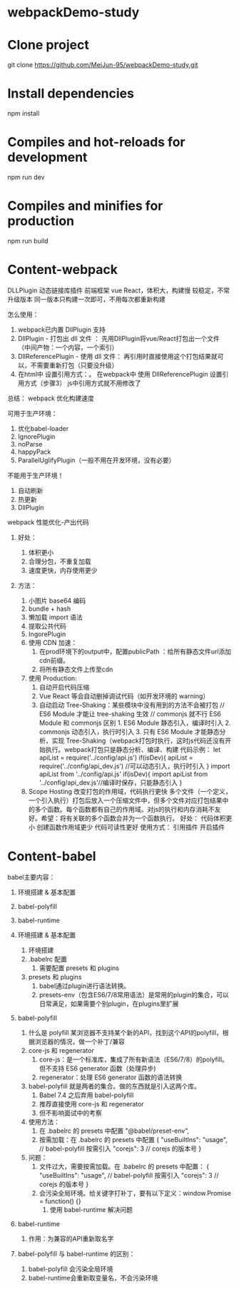 # webpackDemo-study

# Clone project
git clone https://github.com/MeiJun-95/webpackDemo-study.git

# Install dependencies
npm install

# Compiles and hot-reloads for development
npm run dev

# Compiles and minifies for production
npm run build



# Content-webpack



DLLPlugin 动态链接库插件
前端框架 vue React，体积大，构建慢
较稳定，不常升级版本
同一版本只构建一次即可，不用每次都重新构建

怎么使用：
 1. webpack已内置 DllPlugin 支持
 2. DllPlugin - 打包出 dll 文件 ： 先用DllPlugin将vue/React打包出一个文件 （中间产物：一个内容，一个索引）
 3. DllReferencePlugin - 使用 dll 文件： 再引用时直接使用这个打包结果就可以，不需要重新打包（只要没升级）
 4. 在html中 设置引用方式：<script src="./react.dll.js"></script>。 
    在webpack中 使用 DllReferencePlugin 设置引用方式（步骤3）
    js中引用方式就不用修改了
    

总结：
webpack 优化构建速度

可用于生产环境：
 1. 优化babel-loader
 2. IgnorePlugin
 3. noParse
 4. happyPack
 5. ParallelUglifyPlugin（一般不用在开发环境，没有必要）

不能用于生产环境！
 1. 自动刷新
 2. 热更新
 3. DllPlugin


webpack 性能优化-产出代码
1. 好处：
   1. 体积更小
   2. 合理分包，不重复加载
   3. 速度更快，内存使用更少
   
2. 方法：
    1. 小图片 base64 编码
    2. bundle + hash
    3. 懒加载 import 语法
    4. 提取公共代码
    5. IngorePlugin
    6. 使用 CDN 加速：
        1. 在prod环境下的output中，配置publicPath ：给所有静态文件url添加cdn前缀。
        2. 将所有静态文件上传至cdn
    7. 使用 Production: 
        1. 自动开启代码压缩 
        2. Vue React 等会自动删掉调试代码（如开发环境的 warning）
        3. 自动启动 Tree-Shaking：某些模块中没有用到的方法不会被打包
            // ES6 Module 才能让 tree-shaking 生效
            // commonjs 就不行
            ES6 Module 和 commonjs 区别
                1. ES6 Module 静态引入，编译时引入
                2. commonjs 动态引入，执行时引入
                3. 只有 ES6 Module 才能静态分析，实现 Tree-Shaking（webpack打包时执行，这时js代码还没有开始执行。webpack打包只是静态分析、编译、构建
            代码示例：
            <!-- commonjs     -->
            let apiList = require('../config/api.js')
            if(isDev){
                apiList = require('../config/api_dev.js') //可以动态引入，执行时引入
            }
            <!-- ES6 Module -->
            import apiList from '../config/api.js'
            if(isDev){
                import apiList from '../config/api_dev.js'//编译时保存，只能静态引入
            }
    8. Scope Hosting 改变打包的作用域，代码执行更快
        多个文件（一个定义，一个引入执行）打包后放入一个压缩文件中，但多个文件对应打包结果中的多个函数。每个函数都有自己的作用域。对js的执行和内存消耗不友好。希望：将有关联的多个函数合并为一个函数执行。
        好处：
            代码体积更小
            创建函数作用域更少
            代码可读性更好
        使用方式：
            引用插件
            开启插件




# Content-babel

babel主要内容：
   1. 环境搭建 & 基本配置
   2. babel-polyfill
   3. babel-runtime


1. 环境搭建 & 基本配置
    1. 环境搭建
    2. .babelrc 配置
        1. 需要配置 presets 和 plugins
    3. presets 和 plugins
        1. babel通过plugin进行语法转换。
        2. presets-env（包含ES6/7/8常用语法）是常用的plugin的集合，可以日常满足，如果需要个别plugin，在plugins里扩展

2. babel-polyfill
    1. 什么是 polyfill
        某浏览器不支持某个新的API，找到这个API的polyfill，根据浏览器的情况，做一个补丁/兼容
    2. core-js 和 regenerator
        1. core-js：是一个标准库，集成了所有新语法（ES6/7/8）的polyfill。 但不支持 ES6 generator 函数（处理异步)   
        2. regenerator：处理 ES6 generator 函数的语法转换
    3. babel-polyfill 就是两者的集合。做的东西就是引入这两个库。
        1. Babel 7.4 之后弃用 babel-polyfill
        2. 推荐直接使用 core-js 和 regenerator
        3. 但不影响面试中的考察
    4. 使用方法：
        1. 在 .babelrc 的 presets 中配置 "@babel/preset-env",
        2. 按需加载：在 .babelrc 的 presets 中配置
            {
                "useBuiltIns": "usage",   // babel-polyfill 按需引入
                "corejs": 3 // corejs 的版本号
            }
    5. 问题：
        1. 文件过大，需要按需加载。在 .babelrc 的 presets 中配置：
            {
                "useBuiltIns": "usage",   // babel-polyfill 按需引入
                "corejs": 3 // corejs 的版本号
            }
        2. 会污染全局环境。给关键字打补丁，要有以下定义：window.Promise = function() {}
            1. 使用 babel-runtime 解决问题

3.  babel-runtime
    1. 作用：为兼容的API重新取名字
 
4. babel-polyfill 与 babel-runtime 的区别：
    1. babel-polyfill 会污染全局环境
    2. babel-runtime会重新取变量名，不会污染环境